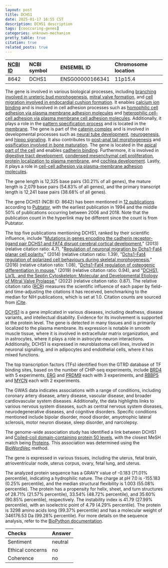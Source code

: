 ```yaml
---
layout: post
title: DCHS1
date: 2025-01-17 16:55 CST
description: DCHS1 description
tags: [cooccuring-genes]
categories: unknown-mechanism
pretty_table: true
citation: true
related_posts: true
---
```




| [NCBI ID](https://www.ncbi.nlm.nih.gov/gene/8642) | NCBI symbol | ENSEMBL ID | Chromosome location |
| :-------- | :------- | :-------- | :------- |
| 8642  | DCHS1 | ENSG00000166341 | 11p15.4 |



The gene is involved in various biological processes, including [branching involved in ureteric bud morphogenesis](https://amigo.geneontology.org/amigo/term/GO:0001658), [mitral valve formation](https://amigo.geneontology.org/amigo/term/GO:0003192), and [cell migration involved in endocardial cushion formation](https://amigo.geneontology.org/amigo/term/GO:0003273). It enables [calcium ion binding](https://amigo.geneontology.org/amigo/term/GO:0005509) and is involved in cell adhesion processes such as [homophilic cell adhesion via plasma membrane adhesion molecules](https://amigo.geneontology.org/amigo/term/GO:0007156) and [heterophilic cell-cell adhesion via plasma membrane cell adhesion molecules](https://amigo.geneontology.org/amigo/term/GO:0007157). Additionally, it plays a role in the [pattern specification process](https://amigo.geneontology.org/amigo/term/GO:0007389) and is located in the [membrane](https://amigo.geneontology.org/amigo/term/GO:0016020). The gene is part of the [catenin complex](https://amigo.geneontology.org/amigo/term/GO:0016342) and is involved in developmental processes such as [neural tube development](https://amigo.geneontology.org/amigo/term/GO:0021915), [neurogenesis](https://amigo.geneontology.org/amigo/term/GO:0022008), and [hippo signaling](https://amigo.geneontology.org/amigo/term/GO:0035329). It also contributes to [post-anal tail morphogenesis](https://amigo.geneontology.org/amigo/term/GO:0036342) and [ossification involved in bone maturation](https://amigo.geneontology.org/amigo/term/GO:0043931). The gene is located in the [apical part of the cell](https://amigo.geneontology.org/amigo/term/GO:0045177) and enables [cadherin binding](https://amigo.geneontology.org/amigo/term/GO:0045296). Furthermore, it is involved in [digestive tract development](https://amigo.geneontology.org/amigo/term/GO:0048565), [condensed mesenchymal cell proliferation](https://amigo.geneontology.org/amigo/term/GO:0072137), [protein localization to plasma membrane](https://amigo.geneontology.org/amigo/term/GO:0072659), and [cochlea development](https://amigo.geneontology.org/amigo/term/GO:0090102). Lastly, it plays a role in [cell-cell adhesion via plasma-membrane adhesion molecules](https://amigo.geneontology.org/amigo/term/GO:0098742).


The gene length is 12,325 base pairs (30.21% of all genes), the mature length is 2,079 base pairs (54.83% of all genes), and the primary transcript length is 12,241 base pairs (38.68% of all genes).


The gene DCHS1 (NCBI ID: 8642) has been mentioned in [12 publications](https://pubmed.ncbi.nlm.nih.gov/?term=%22DCHS1%22) according to [Pubtator](https://academic.oup.com/nar/article/47/W1/W587/5494727), with the earliest publication in 1994 and the middle 50% of publications occurring between 2006 and 2018. Note that the publication count in the hyperlink may be different since the count is from Pubtator.


The top five publications mentioning DCHS1, ranked by their scientific influence, include "[Mutations in genes encoding the cadherin receptor-ligand pair DCHS1 and FAT4 disrupt cerebral cortical development.](https://pubmed.ncbi.nlm.nih.gov/24056717)" (2013) (relative citation ratio: 4.7), "[Regulation of neuronal migration by Dchs1-Fat4 planar cell polarity.](https://pubmed.ncbi.nlm.nih.gov/24998526)" (2014) (relative citation ratio: 1.39), "[Dchs1-Fat4 regulation of polarized cell behaviours during skeletal morphogenesis.](https://pubmed.ncbi.nlm.nih.gov/27145737)" (2016) (relative citation ratio: 1.08), "[Dchs1-Fat4 regulation of osteogenic differentiation in mouse.](https://pubmed.ncbi.nlm.nih.gov/31358536)" (2019) (relative citation ratio: 0.94), and "[DCHS1, Lix1L, and the Septin Cytoskeleton: Molecular and Developmental Etiology of Mitral Valve Prolapse.](https://pubmed.ncbi.nlm.nih.gov/35200715)" (2022) (relative citation ratio: 0.87). The relative citation ratio ([RCR](https://journals.plos.org/plosbiology/article?id=10.1371/journal.pbio.1002541)) measures the scientific influence of each paper by field- and time-adjusting the citations it has received, benchmarking to the median for NIH publications, which is set at 1.0. Citation counts are sourced from [iCite](https://icite.od.nih.gov).


[DCHS1](https://www.proteinatlas.org/ENSG00000166341-DCHS1) is a gene implicated in various diseases, including deafness, disease variants, and intellectual disability. Evidence for its involvement is supported at the protein level. The gene is detected in many tissues and is primarily localized to the plasma membrane. Its expression is notable in smooth muscle tissue, where it is involved in extracellular matrix organization, and in astrocytes, where it plays a role in astrocyte-neuron interactions. Additionally, DCHS1 is expressed in neuroblastoma cell lines, involved in neuronal signaling, and in adipocytes and endothelial cells, where it has mixed functions.


The top transcription factors (TFs) identified from the GTRD database of TF binding sites, based on the number of CHIP-seq experiments, include [BRD4](https://www.ncbi.nlm.nih.gov/gene/23476) with 5 experiments, [ERG](https://www.ncbi.nlm.nih.gov/gene/2078) and [PRDM9](https://www.ncbi.nlm.nih.gov/gene/56979) each with 3 experiments, and [RBBP5](https://www.ncbi.nlm.nih.gov/gene/5929) and [MYCN](https://www.ncbi.nlm.nih.gov/gene/4613) each with 2 experiments.



The GWAS data indicates associations with a range of conditions, including coronary artery disease, artery disease, vascular disease, and broader cardiovascular system diseases. Additionally, the data highlights links to various nervous system diseases, such as central nervous system diseases, neurodegenerative diseases, and cognitive disorders. Specific conditions mentioned include bipolar disorder, mood disorder, amyotrophic lateral sclerosis, motor neuron disease, sleep disorder, and narcolepsy.


The genome-wide association study has identified a link between DCHS1 and [Coiled-coil domain-containing protein 50 levels](https://pubmed.ncbi.nlm.nih.gov/34648354), with the closest MeSH match being [Proteins](https://meshb.nlm.nih.gov/record/ui?ui=D011506). This association was determined using the [BioWordVec](https://www.nature.com/articles/s41597-019-0055-0) method.


The gene is expressed in various tissues, including the uterus, fetal brain, atrioventricular node, uterus corpus, ovary, fetal lung, and uterus.




The analyzed protein sequence has a GRAVY value of -0.183 (71.01% percentile), indicating a hydrophilic nature. The charge at pH 7.0 is -155.183 (0.25% percentile), and the median structural flexibility is 1.003 (55.08% percentile). The protein has a propensity for helix, sheet, and turn structures of 28.71% (21.57% percentile), 33.54% (48.72% percentile), and 35.60% (90.85% percentile), respectively. The instability index is 41.79 (27.99% percentile), with an isoelectric point of 4.79 (4.29% percentile). The protein is 3298 amino acids long (99.37% percentile) and has a molecular weight of 346176.53 Da (99.28% percentile). For more details on the sequence analysis, refer to the [BioPython documentation](https://biopython.org/docs/1.75/api/Bio.SeqUtils.ProtParam.html).





| Checks    | Answer |
| :-------- | :------- |
| Sentiment  | neutral   |
| Ethical concerns | no     |
| Coherence    | no    |